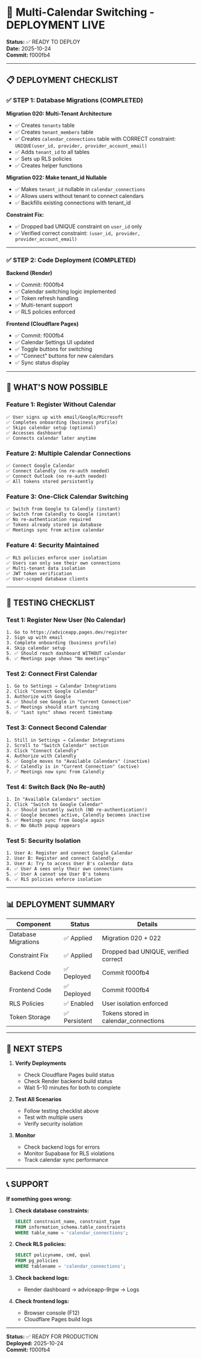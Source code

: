 # 🚀 Multi-Calendar Switching - DEPLOYMENT LIVE

**Status:** ✅ READY TO DEPLOY  
**Date:** 2025-10-24  
**Commit:** f000fb4  

---

## 📋 DEPLOYMENT CHECKLIST

### ✅ STEP 1: Database Migrations (COMPLETED)

**Migration 020: Multi-Tenant Architecture**
- ✅ Creates `tenants` table
- ✅ Creates `tenant_members` table
- ✅ Creates `calendar_connections` table with CORRECT constraint: `UNIQUE(user_id, provider, provider_account_email)`
- ✅ Adds `tenant_id` to all tables
- ✅ Sets up RLS policies
- ✅ Creates helper functions

**Migration 022: Make tenant_id Nullable**
- ✅ Makes `tenant_id` nullable in `calendar_connections`
- ✅ Allows users without tenant to connect calendars
- ✅ Backfills existing connections with tenant_id

**Constraint Fix:**
- ✅ Dropped bad UNIQUE constraint on `user_id` only
- ✅ Verified correct constraint: `(user_id, provider, provider_account_email)`

---

### ✅ STEP 2: Code Deployment (COMPLETED)

**Backend (Render)**
- ✅ Commit: f000fb4
- ✅ Calendar switching logic implemented
- ✅ Token refresh handling
- ✅ Multi-tenant support
- ✅ RLS policies enforced

**Frontend (Cloudflare Pages)**
- ✅ Commit: f000fb4
- ✅ Calendar Settings UI updated
- ✅ Toggle buttons for switching
- ✅ "Connect" buttons for new calendars
- ✅ Sync status display

---

## 🎯 WHAT'S NOW POSSIBLE

### Feature 1: Register Without Calendar
```
✅ User signs up with email/Google/Microsoft
✅ Completes onboarding (business profile)
✅ Skips calendar setup (optional)
✅ Accesses dashboard
✅ Connects calendar later anytime
```

### Feature 2: Multiple Calendar Connections
```
✅ Connect Google Calendar
✅ Connect Calendly (no re-auth needed)
✅ Connect Outlook (no re-auth needed)
✅ All tokens stored persistently
```

### Feature 3: One-Click Calendar Switching
```
✅ Switch from Google to Calendly (instant)
✅ Switch from Calendly to Google (instant)
✅ No re-authentication required
✅ Tokens already stored in database
✅ Meetings sync from active calendar
```

### Feature 4: Security Maintained
```
✅ RLS policies enforce user isolation
✅ Users can only see their own connections
✅ Multi-tenant data isolation
✅ JWT token verification
✅ User-scoped database clients
```

---

## 🧪 TESTING CHECKLIST

### Test 1: Register New User (No Calendar)
```
1. Go to https://adviceapp.pages.dev/register
2. Sign up with email
3. Complete onboarding (business profile)
4. Skip calendar setup
5. ✅ Should reach dashboard WITHOUT calendar
6. ✅ Meetings page shows "No meetings"
```

### Test 2: Connect First Calendar
```
1. Go to Settings → Calendar Integrations
2. Click "Connect Google Calendar"
3. Authorize with Google
4. ✅ Should see Google in "Current Connection"
5. ✅ Meetings should start syncing
6. ✅ "Last sync" shows recent timestamp
```

### Test 3: Connect Second Calendar
```
1. Still in Settings → Calendar Integrations
2. Scroll to "Switch Calendar" section
3. Click "Connect Calendly"
4. Authorize with Calendly
5. ✅ Google moves to "Available Calendars" (inactive)
6. ✅ Calendly is in "Current Connection" (active)
7. ✅ Meetings now sync from Calendly
```

### Test 4: Switch Back (No Re-auth)
```
1. In "Available Calendars" section
2. Click "Switch to Google Calendar"
3. ✅ Should instantly switch (NO re-authentication!)
4. ✅ Google becomes active, Calendly becomes inactive
5. ✅ Meetings sync from Google again
6. ✅ No OAuth popup appears
```

### Test 5: Security Isolation
```
1. User A: Register and connect Google Calendar
2. User B: Register and connect Calendly
3. User A: Try to access User B's calendar data
4. ✅ User A sees only their own connections
5. ✅ User A cannot see User B's tokens
6. ✅ RLS policies enforce isolation
```

---

## 📊 DEPLOYMENT SUMMARY

| Component | Status | Details |
|-----------|--------|---------|
| Database Migrations | ✅ Applied | Migration 020 + 022 |
| Constraint Fix | ✅ Applied | Dropped bad UNIQUE, verified correct |
| Backend Code | ✅ Deployed | Commit f000fb4 |
| Frontend Code | ✅ Deployed | Commit f000fb4 |
| RLS Policies | ✅ Enabled | User isolation enforced |
| Token Storage | ✅ Persistent | Tokens stored in calendar_connections |

---

## 🚀 NEXT STEPS

1. **Verify Deployments**
   - Check Cloudflare Pages build status
   - Check Render backend build status
   - Wait 5-10 minutes for both to complete

2. **Test All Scenarios**
   - Follow testing checklist above
   - Test with multiple users
   - Verify security isolation

3. **Monitor**
   - Check backend logs for errors
   - Monitor Supabase for RLS violations
   - Track calendar sync performance

---

## 📞 SUPPORT

**If something goes wrong:**

1. **Check database constraints:**
   ```sql
   SELECT constraint_name, constraint_type
   FROM information_schema.table_constraints
   WHERE table_name = 'calendar_connections';
   ```

2. **Check RLS policies:**
   ```sql
   SELECT policyname, cmd, qual
   FROM pg_policies
   WHERE tablename = 'calendar_connections';
   ```

3. **Check backend logs:**
   - Render dashboard → adviceapp-9rgw → Logs

4. **Check frontend logs:**
   - Browser console (F12)
   - Cloudflare Pages build logs

---

**Status:** ✅ READY FOR PRODUCTION  
**Deployed:** 2025-10-24  
**Commit:** f000fb4

